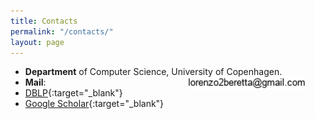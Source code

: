 ```yaml
---
title: Contacts
permalink: "/contacts/"
layout: page
---
```


- **Department** of Computer Science, University of Copenhagen.
- **Mail**: <img src="figures/email_picture.jpg" align="right" width="40%" hspace="30" vspace="0" alt="be balanced" />
- [DBLP](https://dblp.org/pid/34/8239-1.html){:target="_blank"}
- [Google Scholar](https://scholar.google.com/citations?user=iX8ZxJEAAAAJ&hl=en){:target="_blank"}
